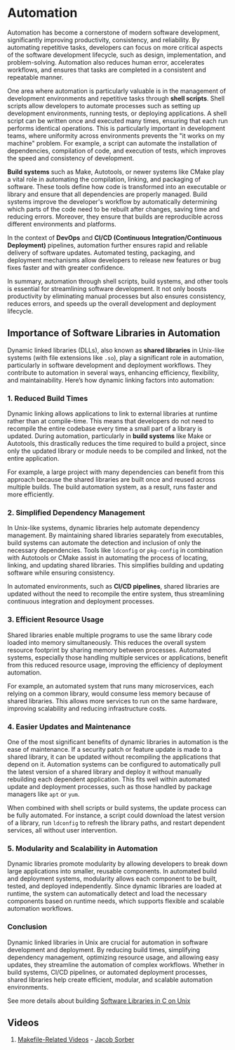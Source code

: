 # Automation

Automation has become a cornerstone of modern software development, significantly improving productivity, consistency, and reliability. By automating repetitive tasks, developers can focus on more critical aspects of the software development lifecycle, such as design, implementation, and problem-solving. Automation also reduces human error, accelerates workflows, and ensures that tasks are completed in a consistent and repeatable manner.

One area where automation is particularly valuable is in the management of development environments and repetitive tasks through **shell scripts**. Shell scripts allow developers to automate processes such as setting up development environments, running tests, or deploying applications. A shell script can be written once and executed many times, ensuring that each run performs identical operations. This is particularly important in development teams, where uniformity across environments prevents the "it works on my machine" problem. For example, a script can automate the installation of dependencies, compilation of code, and execution of tests, which improves the speed and consistency of development.

**Build systems** such as Make, Autotools, or newer systems like CMake play a vital role in automating the compilation, linking, and packaging of software. These tools define how code is transformed into an executable or library and ensure that all dependencies are properly managed. Build systems improve the developer's workflow by automatically determining which parts of the code need to be rebuilt after changes, saving time and reducing errors. Moreover, they ensure that builds are reproducible across different environments and platforms.

In the context of **DevOps** and **CI/CD (Continuous Integration/Continuous Deployment)** pipelines, automation further ensures rapid and reliable delivery of software updates. Automated testing, packaging, and deployment mechanisms allow developers to release new features or bug fixes faster and with greater confidence.

In summary, automation through shell scripts, build systems, and other tools is essential for streamlining software development. It not only boosts productivity by eliminating manual processes but also ensures consistency, reduces errors, and speeds up the overall development and deployment lifecycle.

## Importance of Software Libraries in Automation

Dynamic linked libraries (DLLs), also known as **shared libraries** in Unix-like systems (with file extensions like `.so`), play a significant role in automation, particularly in software development and deployment workflows. They contribute to automation in several ways, enhancing efficiency, flexibility, and maintainability. Here’s how dynamic linking factors into automation:

### 1. **Reduced Build Times**
Dynamic linking allows applications to link to external libraries at runtime rather than at compile-time. This means that developers do not need to recompile the entire codebase every time a small part of a library is updated. During automation, particularly in **build systems** like Make or Autotools, this drastically reduces the time required to build a project, since only the updated library or module needs to be compiled and linked, not the entire application.

For example, a large project with many dependencies can benefit from this approach because the shared libraries are built once and reused across multiple builds. The build automation system, as a result, runs faster and more efficiently.

### 2. **Simplified Dependency Management**
In Unix-like systems, dynamic libraries help automate dependency management. By maintaining shared libraries separately from executables, build systems can automate the detection and inclusion of only the necessary dependencies. Tools like `ldconfig` or `pkg-config` in combination with Autotools or CMake assist in automating the process of locating, linking, and updating shared libraries. This simplifies building and updating software while ensuring consistency.

In automated environments, such as **CI/CD pipelines**, shared libraries are updated without the need to recompile the entire system, thus streamlining continuous integration and deployment processes.

### 3. **Efficient Resource Usage**
Shared libraries enable multiple programs to use the same library code loaded into memory simultaneously. This reduces the overall system resource footprint by sharing memory between processes. Automated systems, especially those handling multiple services or applications, benefit from this reduced resource usage, improving the efficiency of deployment automation.

For example, an automated system that runs many microservices, each relying on a common library, would consume less memory because of shared libraries. This allows more services to run on the same hardware, improving scalability and reducing infrastructure costs.

### 4. **Easier Updates and Maintenance**
One of the most significant benefits of dynamic libraries in automation is the ease of maintenance. If a security patch or feature update is made to a shared library, it can be updated without recompiling the applications that depend on it. Automation systems can be configured to automatically pull the latest version of a shared library and deploy it without manually rebuilding each dependent application. This fits well within automated update and deployment processes, such as those handled by package managers like `apt` or `yum`.

When combined with shell scripts or build systems, the update process can be fully automated. For instance, a script could download the latest version of a library, run `ldconfig` to refresh the library paths, and restart dependent services, all without user intervention.

### 5. **Modularity and Scalability in Automation**
Dynamic libraries promote modularity by allowing developers to break down large applications into smaller, reusable components. In automated build and deployment systems, modularity allows each component to be built, tested, and deployed independently. Since dynamic libraries are loaded at runtime, the system can automatically detect and load the necessary components based on runtime needs, which supports flexible and scalable automation workflows.

### Conclusion
Dynamic linked libraries in Unix are crucial for automation in software development and deployment. By reducing build times, simplifying dependency management, optimizing resource usage, and allowing easy updates, they streamline the automation of complex workflows. Whether in build systems, CI/CD pipelines, or automated deployment processes, shared libraries help create efficient, modular, and scalable automation environments.

See more details about building [Software Libraries in C on Unix](./SOFTWARE.LIBRARIES.md)

## Videos

1. [Makefile-Related Videos](https://www.youtube.com/playlist?list=PL9IEJIKnBJjEPxenuhKU7J5smY4XjFnyg) - [Jacob Sorber](https://www.youtube.com/@JacobSorber)